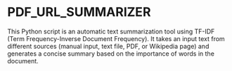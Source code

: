 # PDF_URL_SUMMARIZER

This Python script is an automatic text summarization tool using TF-IDF (Term Frequency-Inverse Document Frequency). It takes an input text from different sources (manual input, text file, PDF, or Wikipedia page) and generates a concise summary based on the importance of words in the document.

